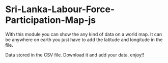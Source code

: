 # Sri-Lanka-Labour-Force-Participation-Map-js
With this module you can show the any kind of data on a world map. It can be anywhere on earth you just have to add the latitude and longitude in the file.

Data stored in the CSV file. Download it and add your data. enjoy!!
